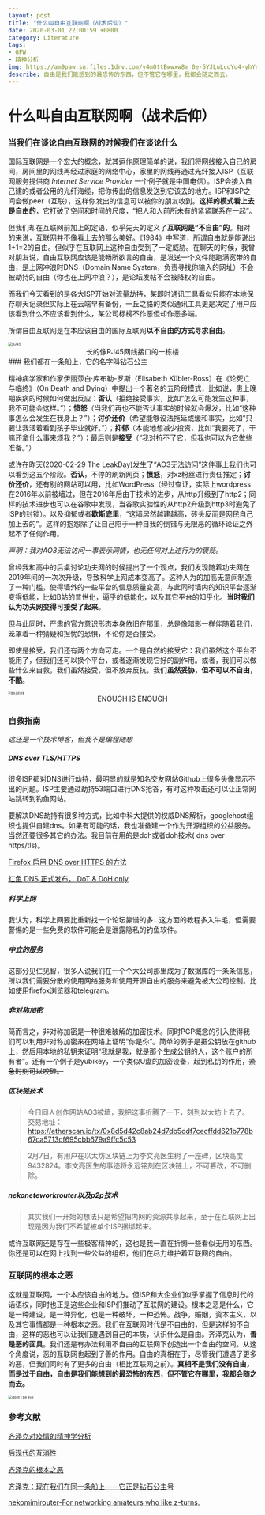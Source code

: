 ```yaml
---
layout: post
title: "什么叫自由互联网啊（战术后仰）"
date: 2020-03-01 22:00:59 +0800
category: Literature
tags: 
- GFW 
- 精神分析
img: https://am9paw.sn.files.1drv.com/y4mOttBwwxw8m_0e-5YJLuLcoYo4-yhYeDHbMWcLccoV1yIL5AklRHVAJPaNVrNegk7hS4tFjPCSkTRP9qKtmdvmGje9HF7mTdM-0dJHxu1HbunwC7E0c0Uxi6DGw4H_SZMoNv5tVOyhbXROHceN2c7i_3VgWNb_7qVf1ZDTHIz_JhDc2ruMCLIPHcUpSpRnxjSATjaF8OdTTPqhrM2QDHOYw?width=600&amp;height=800&amp;cropmode=none
describe: 自由是我们能想到的最恐怖的东西，但不管它在哪里，我都会随之而去。
---
```




# 什么叫自由互联网啊（战术后仰）



### 当我们在谈论自由互联网的时候我们在谈论什么

国际互联网是一个宏大的概念，就其运作原理简单的说，我们将网线接入自己的房间，房间里的网线再经过家庭的网络中心，家里的网线再通过光纤接入ISP（互联网服务提供商 *Internet Service Provider* 一个例子就是中国电信）。ISP会接入自己建的或者公用的光纤海缆，把你传出的信息发送到它该去的地方。ISP和ISP之间会做peer（互联），这样你发出的信息可以被你的朋友收到。**这样的模式看上去是自由的**，它打破了空间和时间的尺度，“把人和人前所未有的紧紧联系在一起”。



但我们却在互联网前加上的定语，似乎先天的定义了**互联网是“不自由”的**。相对的来说，互联网并不像看上去的那么美好。《1984》中写道，所谓自由就是能说出1+1=2的自由。但似乎在互联网上这种自由受到了一定威胁。在聊天的时候，我曾对朋友说，自由互联网应该是能畅所欲言的自由，是发送一个文件能跑满宽带的自由，是上网冲浪时DNS（Domain Name System，负责寻找你输入的网址）不会被劫持的自由（你也在上网冲浪？），是论坛发帖不会被降权的自由。

而我们今天看到的是各大ISP开始对流量劫持，某即时通讯工具看似只能在本地保存聊天记录但实际上在云端早有备份，一丘之貉的类似通讯工具更是决定了用户应该看到什么不应该看到什么，某公司标榜不作恶但却作恶多端。



所谓自由互联网是在本应该自由的国际互联网**以不自由的方式寻求自由**。



<img src="https://am9paw.sn.files.1drv.com/y4mOttBwwxw8m_0e-5YJLuLcoYo4-yhYeDHbMWcLccoV1yIL5AklRHVAJPaNVrNegk7hS4tFjPCSkTRP9qKtmdvmGje9HF7mTdM-0dJHxu1HbunwC7E0c0Uxi6DGw4H_SZMoNv5tVOyhbXROHceN2c7i_3VgWNb_7qVf1ZDTHIz_JhDc2ruMCLIPHcUpSpRnxjSATjaF8OdTTPqhrM2QDHOYw?width=600&amp;height=800&amp;cropmode=none" alt="RJ45" style="zoom: 50%;" />



<center>长的像RJ45网线接口的一栋楼</center>
### 我们都在一条船上，它的名字叫钻石公主

精神病学家和作家伊丽莎白·库布勒-罗斯（Elisabeth Kübler-Ross）在《论死亡与临终》（On Death and Dying）中提出一个著名的五阶段模式，比如说，患上晚期疾病的时候如何做出反应：**否认**（拒绝接受事实，比如“怎么可能发生这种事，我不可能会这样。”）；**愤怒**（当我们再也不能否认事实的时候就会爆发，比如“这种事怎么会发生在我身上？”）；**讨价还价**（希望能够设法拖延或缓和事实，比如“只要让我活着看到孩子毕业就好。”）；**抑郁**（本能地想减少投资，比如“我要死了，干嘛还拿什么事来烦我？”）；最后则是**接受**（“我对抗不了它，但我也可以为它做些准备。”）



或许在昨天(2020-02-29 The LeakDay)发生了“AO3无法访问”这件事上我们也可以看到这五个阶段。**否认**，不停的刷新网页；**愤怒**，对xz粉丝进行责任推定；**讨价还价**，还有别的网站可以用，比如WordPress（经过查证，实际上wordpress在2016年以前被墙过，但在2016年后由于技术的进步，从http升级到了http2；同样的技术进步也可以在谷歌中发现，当谷歌实验性的从http2升级到http3时避免了ISP的封锁）。以及抑郁或者**歇斯底里**，“这墙居然越建越高，砖头反而是网民自己加上去的”。这样的抱怨除了让自己陷于一种自我的倒错与无限恶的循环论证之外起不了任何作用。



*声明：我对AO3无法访问一事表示同情，也无任何对上述行为的褒贬。*



曾经我和高中的后桌讨论功夫网的时候提出了一个观点，我们发现随着功夫网在2019年间的一次次升级，导致科学上网成本变高了。这种人为的加高无意间制造 了一种门槛，使得墙外的一些平台的信息质量变高，与此同时墙内的知识平台逐渐变得低能，比如B站的普世化，逼乎的低能化，以及其它平台的知乎化。**当时我们认为功夫网变得可接受了起来**。



但与此同时，严肃的官方意识形态本身依旧在那里，总是像暗影一样伴随着我们，笼罩着一种猜疑和担忧的恐惧，不论你是否接受。



即使是接受，我们还有两个方向可走。一个是自然的接受它：我们虽然这个平台不能用了，但我们还可以换个平台，或者逐渐发现它好的副作用。或者，我们可以做些什么来自救，我们虽然接受，但不放弃反抗，我们**虽然妥协，但不可以不自由，不酷**。



<img src="https://am9saw.sn.files.1drv.com/y4mOFQnpQXL955KaB_Ry7jByEd2RN_l6u6F3IZZ_2zxTt3JxBX_iB-FTr0R-5LbFki7KwHRBnensq4byr-Wpcb782Cb22Mqc-FdHXuMEOEoeuMGI7tFEjVuWIyMPDFEHNorlvq-NK6YAnagbxoA-SlrlB_gXbQEUXyB5NfkldD_eR9UQg3nGxD07SD35rxTdVP9Oc-VVc1Y6pILosHSBu7v6w?width=904&amp;height=1280&amp;cropmode=none" alt="我失去的更多" style="zoom:33%;" />

<center>ENOUGH IS ENOUGH</center>

### 自救指南

*这还是一个技术博客，但我不是编程随想*



##### DNS over TLS/HTTPS

很多ISP都对DNS进行劫持，最明显的就是知名交友网站Github上很多头像显示不出的问题。ISP主要通过劫持53端口进行DNS抢答，有时这种攻击还可以让正常网站跳转到钓鱼网站。

要解决DNS劫持有很多种方式，比如中科大提供的权威DNS解析，googlehost组织也提供自建dns。如果有可能的话，我也准备建一个作为开源组织的公益服务。当然还要很多其它的办法。我目前在用的是doh或者doh技术( dns over https/tls)。

[Firefox 启用 DNS over HTTPS 的方法](https://www.v2ex.com/t/444059)

[红鱼 DNS 正式发布， DoT & DoH only](https://www.rubyfish.cn/)



##### 科学上网

我认为，科学上网要比重新找一个论坛靠谱的多...这方面的教程多入牛毛，但需要警惕的是一些免费的软件可能会是泄露隐私的钓鱼软件。


##### 中立的服务

这部分见仁见智，很多人说我们在一个个大公司那里成为了数据库的一条条信息，所以我们需要分散的使用网络服务和使用开源自由的服务来避免被大公司控制。比如使用firefox浏览器和telegram。


##### 非对称加密

简而言之，非对称加密是一种很难破解的加密技术。同时PGP概念的引入使得我们可以利用非对称加密来在网络上证明“你是你”。简单的例子是把公钥放在github上，然后用本地的私钥来证明“我就是我，就是那个生成公钥的人，这个账户的所有者”。还有一个例子是yubikey，一个类似U盘的加密设备，起到私钥的作用，<del>紧急时刻可以咬碎。</del>


##### 区块链技术

> 今日同人创作网站AO3被墙，我把这事折腾了一下，刻到以太坊上去了。
> 交易地址：https://etherscan.io/tx/0x8d5d42c8ab24d7db5ddf7cecffdd621b778b67ca5713cf695cbb679a9ffc5c53

> 2月7日，有用户在以太坊区块链上为李文亮医生树了一座碑，区块高度9432824。李文亮医生的事迹将永远铭刻在区块链上，不可篡改，不可删除。



##### nekoneteworkrouter以及p2p技术

> 其实我们一开始的想法只是希望把内网的资源共享起来，至于在互联网上出现是因为我们不希望被单个ISP捆绑起来。


或许互联网还是存在一些极客精神的，这也是我一直在折腾一些看似无用的东西。你还是可以在网上找到一些公益的组织，他们在尽力维护着互联网的自由。



### 互联网的根本之恶

这就是互联网，一个本应该自由的地方。但ISP和大企业们似乎掌握了信息时代的话语权，同时也正是这些企业和ISP们推动了互联网的建设。根本之恶是什么，它是一种建设，是一种异化，也是一种破坏，一种恐怖。战争，婚姻，资本主义，以及其它事情都是一种根本之恶。我们在互联网时代是不自由的，但是这样的不自由，这样的恶也可以让我们遭遇到自己的本质，认识什么是自由。齐泽克认为，**善是恶的面具**。我们还是有办法利用不自由的互联网下创造出一个自由的空间。从这个角度说，恶的互联网也起到了善的作用。自由的真相在于，尽管我们遭遇了更多的恶，但我们同时有了更多的自由（相比互联网之前）。**真相不是我们没有自由，而是过于自由，自由是我们能想到的最恐怖的东西，但不管它在哪里，我都会随之而去。**

<img src="https://am9raw.sn.files.1drv.com/y4mjB_rU5x2faDWan5_8ttUfBLCs-LNDX3PzwrnpTdirp__7p2EyLJx1FOHSbj0NRCvcUsOeESZThwO5eCLwAL4mf2OoAvjoV0Q-fFZMpzUNiLo_Qg3F7Z3NZ1ZWz0lEO1ZCS-c0aGC-RMgvocxITxRDUjVFwTJ5vR2GTzRzgoOzv5FB33tT6ykSfX1ma-XFRkih3UBQc-u1oncotFWF9Oz_Q?width=700&amp;height=392&amp;cropmode=none" alt="dont't be evil" style="zoom:50%;" />



### 参考文献

[齐泽克对疫情的精神学分析](https://zhuanlan.zhihu.com/p/108814381)

[后现代的互消性](https://zhuanlan.zhihu.com/p/80155781)

[齐泽克的根本之恶](https://zhuanlan.zhihu.com/p/87091670)

[齐泽克：现在我们在同一条船上——它正是钻石公主号](https://zhuanlan.zhihu.com/p/107653850)

[nekomimirouter-For networking amateurs who like z-turns.](https://nekomimirouter.com/)

